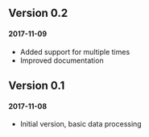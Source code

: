 ## Version 0.2
#### 2017-11-09

- Added support for multiple times
- Improved documentation


## Version 0.1
#### 2017-11-08

- Initial version, basic data processing
